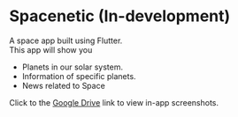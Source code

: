 # Spacenetic (In-development)

A space app built using Flutter. <br>This app will show you

- Planets in our solar system.
- Information of specific planets.
- News related to Space<br>

Click to the [Google Drive](https://drive.google.com/drive/folders/12TLPZwBvcUvkcQmI09T0TuITJ3GotCBO?usp=sharing) link to view in-app screenshots.
